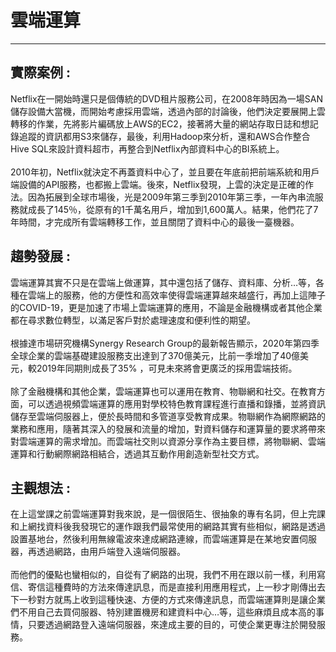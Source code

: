 # 雲端運算
------
##  實際案例 :
Netflix在一開始時還只是個傳統的DVD租片服務公司，在2008年時因為一場SAN儲存設備大當機，而開始考慮採用雲端，透過內部的討論後，他們決定要展開上雲轉移的作業，先將影片編碼放上AWS的EC2，接著將大量的網站存取日誌和想記錄追蹤的資訊都用S3來儲存，最後，利用Hadoop來分析，還和AWS合作整合Hive SQL來設計資料超市，再整合到Netflix內部資料中心的BI系統上。
<br>
<br>
2010年初，Netflix就決定不再蓋資料中心了，並且要在年底前把前端系統和用戶端設備的API服務，也都搬上雲端。後來，Netflix發現，上雲的決定是正確的作法。因為拓展到全球市場後，光是2009年第三季到2010年第三季，一年內串流服務就成長了145％，從原有的1千萬名用戶，增加到1,600萬人。結果，他們花了7年時間，才完成所有雲端轉移工作，並且關閉了資料中心的最後一臺機器。
<br>
## 趨勢發展 :
雲端運算其實不只是在雲端上做運算，其中還包括了儲存、資料庫、分析…等，各種在雲端上的服務，他的方便性和高效率使得雲端運算越來越盛行，再加上這陣子的COVID-19，更是加速了市場上雲端運算的應用，不論是金融機構或者其他企業都在尋求數位轉型，以滿足客戶對於處理速度和便利性的期望。
<br>
<br>
根據達市場研究機構Synergy Research Group的最新報告顯示，2020年第四季全球企業的雲端基礎建設服務支出達到了370億美元，比前一季增加了40億美元，較2019年同期則成長了35% ，可見未來將會更廣泛的採用雲端技術。
<br>
<br>
除了金融機構和其他企業，雲端運算也可以運用在教育、物聯網和社交。在教育方面，可以透過視頻雲端運算的應用對學校特色教育課程進行直播和錄播，並將資訊儲存至雲端伺服器上，便於長時間和多管道享受教育成果。物聯網作為網際網路的業務和應用，隨著其深入的發展和流量的增加，對資料儲存和運算量的要求將帶來對雲端運算的需求增加。而雲端社交則以資源分享作為主要目標，將物聯網、雲端運算和行動網際網路相結合，透過其互動作用創造新型社交方式。
## 主觀想法 :
在上這堂課之前雲端運算對我來說，是一個很陌生、很抽象的專有名詞，但上完課和上網找資料後我發現它的運作跟我們最常使用的網路其實有些相似，網路是透過設置基地台，然後利用無線電波來達成網路連線，而雲端運算是在某地安置伺服器，再透過網路，由用戶端登入遠端伺服器。
<br>
<br>
而他們的優點也蠻相似的，自從有了網路的出現，我們不用在跟以前一樣，利用寫信、寄信這種費時的方法來傳達訊息，而是直接利用應用程式，上一秒才剛傳出去下一秒對方就馬上收到這種快速、方便的方式來傳達訊息，而雲端運算則是讓企業們不用自己去買伺服器、特別建置機房和建資料中心…等，這些麻煩且成本高的事情，只要透過網路登入遠端伺服器，來達成主要的目的，可使企業更專注於開發服務。
